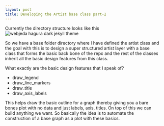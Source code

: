 ```yaml
---
layout: post
title: Developing the Artist base class part-2
---
```


Currently the directory structure looks like this
![webjeda hagura dark jekyll theme](http://webjeda.com/hagura/images/hagura-dark-jekyll-theme.png)

So we have a base folder directory where I have defined the artist class and the
goal with this is to design a super structured artist layer with a base class
that forms the basic back bone of the repo and the rest of the classes inherit
all the basic design features from this class.

What exactly are the basic design features that I speak of?  
* draw_legend
* draw_line_markers
* draw_title
* draw_axis_labels

This helps draw the basic outline for a graph thereby giving you a bare bones
plot with no data and just labels, axis, titles. On top of this we can build
anything we want. So basically the idea is to automate the construction
of a base graph as a plot with these basics.  
